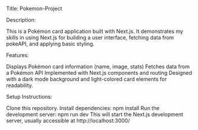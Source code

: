 Title: Pokemon-Project

Description:

This is a Pokémon card application built with Next.js. It demonstrates my skills in using Next.js for building a user interface, fetching data from pokeAPI, and applying basic styling.

Features:

Displays Pokémon card information (name, image, stats)
Fetches data from a Pokémon API
Implemented with Next.js components and routing
Designed with a dark mode background and light-colored card elements for readability.

Setup Instructions:

Clone this repository.
Install dependencies: npm install
Run the development server: npm run dev
This will start the Next.js development server, usually accessible at http://localhost:3000/